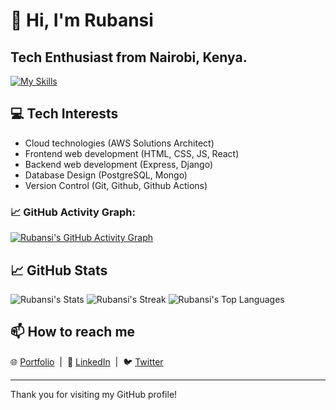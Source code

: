 # 👋 Hi, I'm Rubansi

Tech Enthusiast from Nairobi, Kenya.
---
[![My Skills](https://skillicons.dev/icons?i=html,css,js,python,figma,linux,wordpress,aws,git,github,vscode,mongodb,express,react,nodejs)](https://skillicons.dev)

## 💻 Tech Interests

- Cloud technologies (AWS Solutions Architect)  
- Frontend web development (HTML, CSS, JS, React)  
- Backend web development (Express, Django)
- Database Design (PostgreSQL, Mongo)
- Version Control (Git, Github, Github Actions)

### 📈 GitHub Activity Graph:
[![Rubansi's GitHub Activity Graph](https://github-readme-activity-graph.vercel.app/graph?username=Rubansi)](https://github.com/Rubansi)


## 📈 GitHub Stats

![Rubansi's Stats](https://github-readme-stats.vercel.app/api?username=Rubansi&theme=algolia&show_icons=true&hide_border=true&count_private=true)
![Rubansi's Streak](https://github-readme-streak-stats.herokuapp.com/?user=Rubansi&theme=algolia&hide_border=true)
![Rubansi's Top Languages](https://github-readme-stats.vercel.app/api/top-langs/?username=Rubansi&theme=algolia&show_icons=true&hide_border=true&layout=compact)


## 📫 How to reach me

🌐 [Portfolio](https://rubansi.netlify.app/)  | 
🔗 [LinkedIn](https://www.linkedin.com/in/rubansi)  | 
🐦 [Twitter](https://twitter.com/Rubansi254)

---

Thank you for visiting my GitHub profile!

